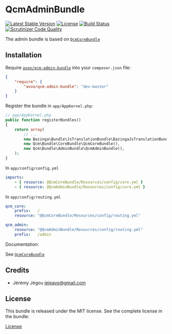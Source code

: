 QcmAdminBundle
==============

[![Latest Stable Version](https://poser.pugx.org/avoo/qcm-admin-bundle/v/stable)](https://packagist.org/packages/avoo/qcm-admin-bundle)
[![License](https://poser.pugx.org/avoo/qcm-admin-bundle/license)](https://packagist.org/packages/avoo/qcm-admin-bundle)
[![Build Status](https://scrutinizer-ci.com/g/avoo/QcmAdminBundle/badges/build.png?b=master)](https://scrutinizer-ci.com/g/avoo/QcmAdminBundle/build-status/master)
[![Scrutinizer Code Quality](https://scrutinizer-ci.com/g/avoo/QcmAdminBundle/badges/quality-score.png?b=master)](https://scrutinizer-ci.com/g/avoo/QcmAdminBundle/?branch=master)

The admin bundle is based on [`QcmCoreBundle`](https://github.com/avoo/QcmCoreBundle)

Installation
------------

Require [`avoo/qcm-admin-bundle`](https://packagist.org/packages/avoo/qcm-admin-bundle)
into your `composer.json` file:

``` json
{
    "require": {
        "avoo/qcm-admin-bundle": "dev-master"
    }
}
```

Register the bundle in `app/AppKernel.php`:

``` php
// app/AppKernel.php
public function registerBundles()
{
    return array(
        // ...
        new Bazinga\Bundle\JsTranslationBundle\BazingaJsTranslationBundle(),
        new Qcm\Bundle\CoreBundle\QcmCoreBundle(),
        new Qcm\Bundle\AdminBundle\QcmAdminBundle(),
    );
}
```

In `app/config/config.yml`

``` yml
imports:
    - { resource: @QcmCoreBundle/Resources/config/core.yml }
    - { resource: @QcmAdminBundle/Resources/config/core.yml }
```

In `app/config/routing.yml`

``` yml
qcm_core:
    prefix:   /
    resource: "@QcmCoreBundle/Resources/config/routing.yml"

qcm_admin:
    resource: "@QcmAdminBundle/Resources/config/routing.yml"
    prefix:   /admin
```    

Documentation:

See [`QcmCoreBundle`](https://github.com/avoo/QcmCoreBundle)

Credits
-------

* Jérémy Jégou <jejeavo@gmail.com>

License
-------

This bundle is released under the MIT license. See the complete license in the bundle:

[License](https://github.com/avoo/QcmCoreBundle/blob/master/LICENSE)
